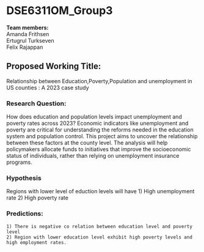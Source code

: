 # DSE6311OM_Group3
**Team members:** <br>
              Amanda Frithsen <br>
              Ertugrul Turkseven <br>
              Felix Rajappan

              
## Proposed Working Title:
Relationship between Education,Poverty,Population and unemployment in US counties : A 2023 case study

### Research Question:
How does education and population levels impact unemployment and poverty rates across 2023?
Economic indicators like unemployment and poverty are critical for understanding the reforms needed in the education system and population control. This project aims to uncover the relationship between these factors at the county level. The analysis will help policymakers allocate funds to initiatives that improve the socioeconomic status of individuals, rather than relying on unemployment insurance programs.

### Hypothesis 
Regions with lower level of eduction levels will have
    1) High unemployment rate
    2) High poverty rate

### Predictions:
    1) There is negative co relation between education level and poverty level
    2) Region with lower education level exhibit high poverty levels and high employment rates.